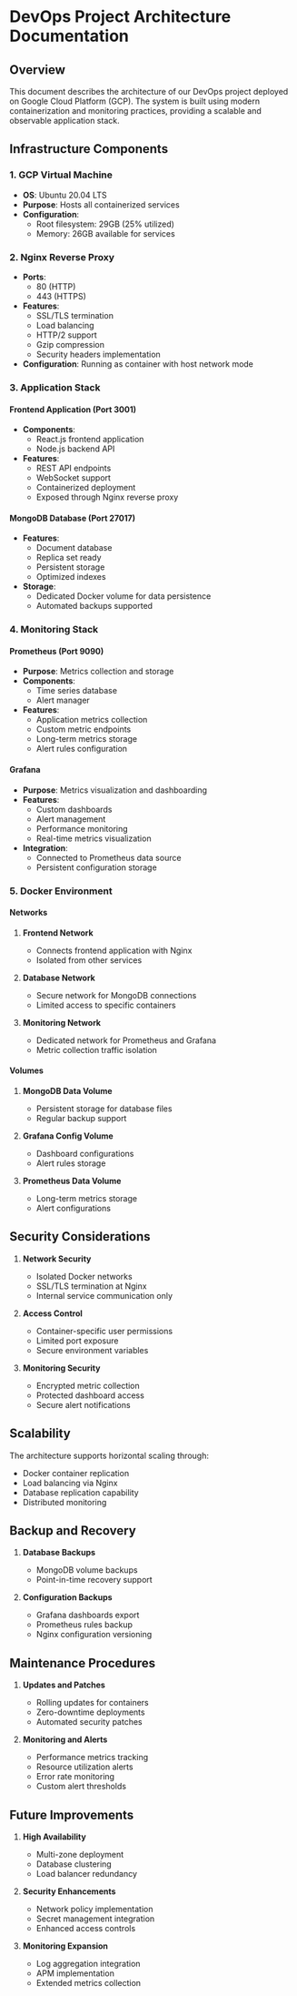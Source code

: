 # DevOps Project Architecture Documentation

## Overview
This document describes the architecture of our DevOps project deployed on Google Cloud Platform (GCP). The system is built using modern containerization and monitoring practices, providing a scalable and observable application stack.

## Infrastructure Components

### 1. GCP Virtual Machine
- **OS**: Ubuntu 20.04 LTS
- **Purpose**: Hosts all containerized services
- **Configuration**: 
  - Root filesystem: 29GB (25% utilized)
  - Memory: 26GB available for services

### 2. Nginx Reverse Proxy
- **Ports**: 
  - 80 (HTTP)
  - 443 (HTTPS)
- **Features**:
  - SSL/TLS termination
  - Load balancing
  - HTTP/2 support
  - Gzip compression
  - Security headers implementation
- **Configuration**: Running as container with host network mode

### 3. Application Stack

#### Frontend Application (Port 3001)
- **Components**:
  - React.js frontend application
  - Node.js backend API
- **Features**:
  - REST API endpoints
  - WebSocket support
  - Containerized deployment
  - Exposed through Nginx reverse proxy

#### MongoDB Database (Port 27017)
- **Features**:
  - Document database
  - Replica set ready
  - Persistent storage
  - Optimized indexes
- **Storage**:
  - Dedicated Docker volume for data persistence
  - Automated backups supported

### 4. Monitoring Stack

#### Prometheus (Port 9090)
- **Purpose**: Metrics collection and storage
- **Components**:
  - Time series database
  - Alert manager
- **Features**:
  - Application metrics collection
  - Custom metric endpoints
  - Long-term metrics storage
  - Alert rules configuration

#### Grafana
- **Purpose**: Metrics visualization and dashboarding
- **Features**:
  - Custom dashboards
  - Alert management
  - Performance monitoring
  - Real-time metrics visualization
- **Integration**: 
  - Connected to Prometheus data source
  - Persistent configuration storage

### 5. Docker Environment

#### Networks
1. **Frontend Network**
   - Connects frontend application with Nginx
   - Isolated from other services

2. **Database Network**
   - Secure network for MongoDB connections
   - Limited access to specific containers

3. **Monitoring Network**
   - Dedicated network for Prometheus and Grafana
   - Metric collection traffic isolation

#### Volumes
1. **MongoDB Data Volume**
   - Persistent storage for database files
   - Regular backup support

2. **Grafana Config Volume**
   - Dashboard configurations
   - Alert rules storage

3. **Prometheus Data Volume**
   - Long-term metrics storage
   - Alert configurations

## Security Considerations

1. **Network Security**
   - Isolated Docker networks
   - SSL/TLS termination at Nginx
   - Internal service communication only

2. **Access Control**
   - Container-specific user permissions
   - Limited port exposure
   - Secure environment variables

3. **Monitoring Security**
   - Encrypted metric collection
   - Protected dashboard access
   - Secure alert notifications

## Scalability

The architecture supports horizontal scaling through:
- Docker container replication
- Load balancing via Nginx
- Database replication capability
- Distributed monitoring

## Backup and Recovery

1. **Database Backups**
   - MongoDB volume backups
   - Point-in-time recovery support

2. **Configuration Backups**
   - Grafana dashboards export
   - Prometheus rules backup
   - Nginx configuration versioning

## Maintenance Procedures

1. **Updates and Patches**
   - Rolling updates for containers
   - Zero-downtime deployments
   - Automated security patches

2. **Monitoring and Alerts**
   - Performance metrics tracking
   - Resource utilization alerts
   - Error rate monitoring
   - Custom alert thresholds

## Future Improvements

1. **High Availability**
   - Multi-zone deployment
   - Database clustering
   - Load balancer redundancy

2. **Security Enhancements**
   - Network policy implementation
   - Secret management integration
   - Enhanced access controls

3. **Monitoring Expansion**
   - Log aggregation integration
   - APM implementation
   - Extended metrics collection
